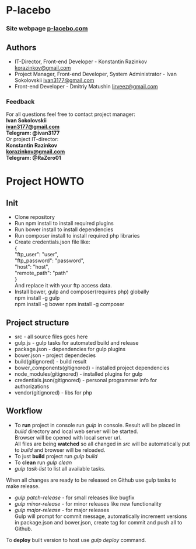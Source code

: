 # P-lacebo
### Site webpage [p-lacebo.com](http://www.p-lacebo.com)

## Authors
- IT-Director, Front-end Developer - Konstantin Razinkov <korazinkov@gmail.com>
- Project Manager, Front-end Developer, System Administrator - Ivan Sokolovskii <ivan3177@gmail.com>
- Front-end Developer - Dmitriy Matushin <lirveez@gmail.com>

### Feedback
For all questions feel free to contact project manager: \
**Ivan Sokolovskii \
<ivan3177@gmail.com> \
Telegram: @ivan3177** \
Or project IT-director: \
**Konstantin Razinkov \
<korazinkov@gmail.com> \
Telegram: @RaZero01** 


# Project HOWTO

## Init
* Clone repository
* Run npm install to install required plugins
* Run bower install to install dependencies
* Run composer install to install required php libraries
* Create credentials.json file like: \
{ \
    "ftp_user": "user", \
    "ftp_password": "password", \
    "host": "host", \
    "remote_path": "path" \
} \
And replace it with your ftp access data.
* Install bower, gulp and composer(requires php) globally \
npm install -g gulp \
npm install -g bower 
npm install -g composer


## Project structure
- src - all source files goes here
- gulp.js - gulp tasks for automated build and release
- package.json - dependencies for gulp plugins
- bower.json - project dependecies
- build(gitignored) - build result
- bower_components(gitignored) - installed project dependencies
- node_modules(gitignored) - installed plugins for gulp
- credentials.json(gitignored) - personal programmer info for authorizations
- vendor(gitignored) - libs for php

## Workflow
- To **run** project in console run _gulp_ in console. Result will be 
placed in _build_ directory and local web server will be started. \
Browser will be opened with local server url. \
All files are being **watched** so all changed in _src_ will be 
automatically put to _build_ and browser will be reloaded.
- To just **build** project run _gulp build_
- To **clean** run _gulp clean_
- _gulp task-list_ to list all available tasks.

When all changes are ready to be released on Github use gulp tasks 
to make release.
* _gulp patch-release_ - for small releases like bugfix
* _gulp minor-release_ - for minor releases like new functionality
* _gulp major-release_ - for major releases \
Gulp will prompt for commit message, automatically increment versions
in package.json and bower.json, create tag for commit and push all to
Github.

To **deploy** built version to host use _gulp deploy_ command.